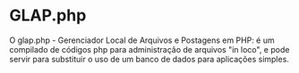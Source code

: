 # GLAP.php
O glap.php - Gerenciador Local de Arquivos e Postagens em PHP: é um compilado de códigos php para administração de arquivos "in loco", e pode servir para substituir o uso de um banco de dados para aplicações simples.
